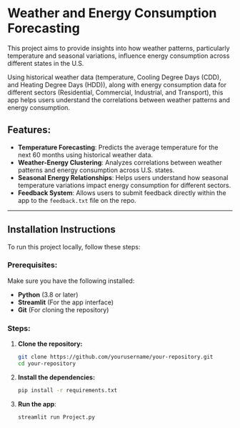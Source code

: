 # Weather and Energy Consumption Forecasting

This project aims to provide insights into how weather patterns, particularly temperature and seasonal variations, influence energy consumption across different states in the U.S. 

Using historical weather data (temperature, Cooling Degree Days (CDD), and Heating Degree Days (HDD)), along with energy consumption data for different sectors (Residential, Commercial, Industrial, and Transport), this app helps users understand the correlations between weather patterns and energy consumption.

## Features:
- **Temperature Forecasting**: Predicts the average temperature for the next 60 months using historical weather data.
- **Weather-Energy Clustering**: Analyzes correlations between weather patterns and energy consumption across U.S. states.
- **Seasonal Energy Relationships**: Helps users understand how seasonal temperature variations impact energy consumption for different sectors.
- **Feedback System**: Allows users to submit feedback directly within the app to the `feedback.txt` file on the repo.

---
## Installation Instructions

To run this project locally, follow these steps:

### Prerequisites:
Make sure you have the following installed:
- **Python** (3.8 or later)
- **Streamlit** (For the app interface)
- **Git** (For cloning the repository)

### Steps:

1. **Clone the repository:**

   ```bash
   git clone https://github.com/yourusername/your-repository.git
   cd your-repository

2. **Install the dependencies:**
   ```bash
   pip install -r requirements.txt

3. **Run the app**:
   ```bash
   streamlit run Project.py




